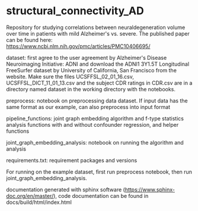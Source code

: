 # structural_connectivity_AD

Repository for studying correlations between neuraldegeneration volume over time in patients with mild Alzheimer's vs. severe. The published paper can be found here: https://www.ncbi.nlm.nih.gov/pmc/articles/PMC10406695/ 

dataset: first agree to the user agreement by Alzheimer's Disease Neuroimaging Initiative: ADNI and download the ADNI1 3Y1.5T Longitudinal FreeSurfer dataset by University of California, San Francisco from the website. Make sure the files UCSFFSL_02_01_16.csv, UCSFFSL_DICT_11_01_13.csv and the subject CDR ratings in CDR.csv are in a directory named dataset in the working directory with the notebooks.

preprocess: notebook on preprocessing data dataset. If input data has the same format as our example, can also preprocess into input format 

pipeline_functions: joint graph embedding algorithm and f-type statistics analysis functions with and without confounder regression, and helper functions

joint_graph_embedding_analysis: notebook on running the algorithm and analysis

requirements.txt: requirement packages and versions

For running on the example dataset, first run preprocess notebook, then run joint_graph_embedding_analysis.

documentation generated with sphinx software (https://www.sphinx-doc.org/en/master/), code documentation can be found in docs/build/html/index.html

